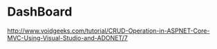 # DashBoard
http://www.voidgeeks.com/tutorial/CRUD-Operation-in-ASPNET-Core-MVC-Using-Visual-Studio-and-ADONET/7
